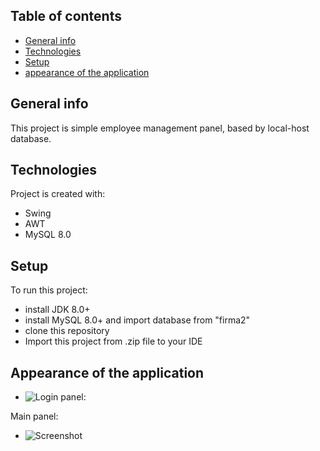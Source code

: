 ## Table of contents
* [General info](#general-info)
* [Technologies](#technologies)
* [Setup](#setup)
* [appearance of the application](#appearance-of-the-application)

## General info
This project is simple employee management panel, based by local-host database.
	
## Technologies
Project is created with:
* Swing
* AWT
* MySQL 8.0
	
## Setup
To run this project:
 * install JDK 8.0+
 * install MySQL 8.0+ and import database from "firma2"
 * clone this repository
 * Import this project from .zip file to your IDE
 
## Appearance of the application

*  ![Login panel:](../master/image/login3.png)

Main panel:
 * ![Screenshot](C:\Github\EmployeeManagementPanel\image\Login.png)
